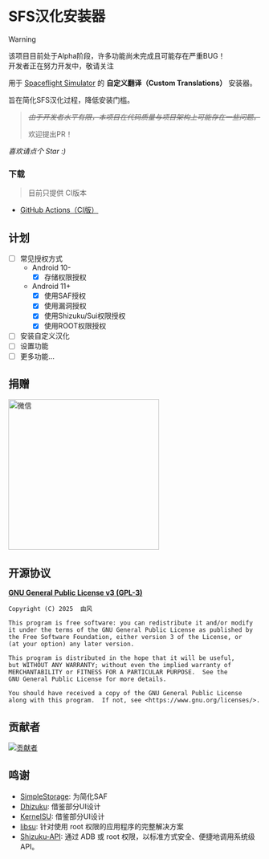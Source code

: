 # SFS汉化安装器

> [!WARNING]
> 该项目目前处于Alpha阶段，许多功能尚未完成且可能存在严重BUG！  
> 开发者正在努力开发中，敬请关注

用于 [Spaceflight Simulator](https://spaceflightsimulator.com/) 的 **自定义翻译（Custom Translations）** 安装器。

旨在简化SFS汉化过程，降低安装门槛。

> ~~*由于开发者水平有限，本项目在代码质量与项目架构上可能存在一些问题。*~~
> 
> 欢迎提出PR！

*喜欢请点个 Star :)*

### 下载

> 目前只提供 CI版本
- [GitHub Actions（CI版）](https://github.com/youfeng11/SFS-CustomTranslations-Installer/actions/workflows/android.yml)

## 计划

- [ ] 常见授权方式
  - Android 10-
    - [x] 存储权限授权
  - Android 11+
    - [x] 使用SAF授权
    - [x] 使用漏洞授权
    - [x] 使用Shizuku/Sui权限授权
    - [x] 使用ROOT权限授权
- [ ] 安装自定义汉化
- [ ] 设置功能
- [ ] 更多功能...

## 捐赠

<img src="https://pan.tenire.com/view.php/40a71c2ac20505ac131046925d138129.png" width="300" alt="微信">

## 开源协议

[**GNU General Public License v3 (GPL-3)**](LICENSE)
```
Copyright (C) 2025  由风

This program is free software: you can redistribute it and/or modify
it under the terms of the GNU General Public License as published by
the Free Software Foundation, either version 3 of the License, or
(at your option) any later version.

This program is distributed in the hope that it will be useful,
but WITHOUT ANY WARRANTY; without even the implied warranty of
MERCHANTABILITY or FITNESS FOR A PARTICULAR PURPOSE.  See the
GNU General Public License for more details.

You should have received a copy of the GNU General Public License
along with this program.  If not, see <https://www.gnu.org/licenses/>.
```

## 贡献者

<a href="https://github.com/youfeng11/SFS-CustomTranslations-Installer/graphs/contributors">
  <img src="https://contrib.rocks/image?repo=youfeng11/SFS-CustomTranslations-Installer"  alt="贡献者"/>
</a>

## 鸣谢
- [SimpleStorage](https://github.com/anggrayudi/SimpleStorage): 为简化SAF
- [Dhizuku](https://github.com/iamr0s/Dhizuku): 借鉴部分UI设计
- [KernelSU](https://github.com/tiann/KernelSU): 借鉴部分UI设计
- [libsu](https://github.com/topjohnwu/libsu): 针对使用 root 权限的应用程序的完整解决方案
- [Shizuku-API](https://github.com/RikkaApps/Shizuku-API): 通过 ADB 或 root 权限，以标准方式安全、便捷地调用系统级 API。
